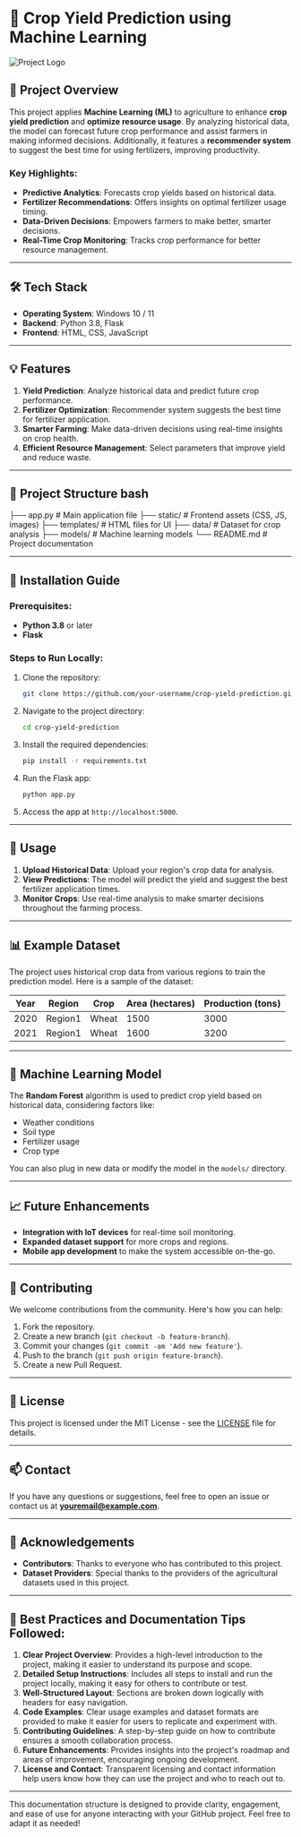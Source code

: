 # 🌾 Crop Yield Prediction using Machine Learning

![Project Logo](path/to/logo.png) <!-- Add a logo or banner image for visual appeal -->

## 🚀 Project Overview
This project applies **Machine Learning (ML)** to agriculture to enhance **crop yield prediction** and **optimize resource usage**. By analyzing historical data, the model can forecast future crop performance and assist farmers in making informed decisions. Additionally, it features a **recommender system** to suggest the best time for using fertilizers, improving productivity.

### Key Highlights:
- **Predictive Analytics**: Forecasts crop yields based on historical data.
- **Fertilizer Recommendations**: Offers insights on optimal fertilizer usage timing.
- **Data-Driven Decisions**: Empowers farmers to make better, smarter decisions.
- **Real-Time Crop Monitoring**: Tracks crop performance for better resource management.

---

## 🛠️ Tech Stack

- **Operating System**: Windows 10 / 11
- **Backend**: Python 3.8, Flask
- **Frontend**: HTML, CSS, JavaScript

---

## 💡 Features
1. **Yield Prediction**: Analyze historical data and predict future crop performance.
2. **Fertilizer Optimization**: Recommender system suggests the best time for fertilizer application.
3. **Smarter Farming**: Make data-driven decisions using real-time insights on crop health.
4. **Efficient Resource Management**: Select parameters that improve yield and reduce waste.

---

## 📂 Project Structure bash
├── app.py                 # Main application file
├── static/                # Frontend assets (CSS, JS, images)
├── templates/             # HTML files for UI
├── data/                  # Dataset for crop analysis
├── models/                # Machine learning models
└── README.md              # Project documentation

---

## 🚀 Installation Guide

### Prerequisites:
- **Python 3.8** or later
- **Flask**

### Steps to Run Locally:
1. Clone the repository:
    ```bash
    git clone https://github.com/your-username/crop-yield-prediction.git
    ```
2. Navigate to the project directory:
    ```bash
    cd crop-yield-prediction
    ```
3. Install the required dependencies:
    ```bash
    pip install -r requirements.txt
    ```
4. Run the Flask app:
    ```bash
    python app.py
    ```
5. Access the app at `http://localhost:5000`.

---

## 🚜 Usage

1. **Upload Historical Data**: Upload your region's crop data for analysis.
2. **View Predictions**: The model will predict the yield and suggest the best fertilizer application times.
3. **Monitor Crops**: Use real-time analysis to make smarter decisions throughout the farming process.

---

## 📊 Example Dataset

The project uses historical crop data from various regions to train the prediction model. Here is a sample of the dataset:

| Year | Region  | Crop   | Area (hectares) | Production (tons) |
|------|---------|--------|-----------------|-------------------|
| 2020 | Region1 | Wheat  | 1500            | 3000              |
| 2021 | Region1 | Wheat  | 1600            | 3200              |

---

## 🧠 Machine Learning Model

The **Random Forest** algorithm is used to predict crop yield based on historical data, considering factors like:
- Weather conditions
- Soil type
- Fertilizer usage
- Crop type

You can also plug in new data or modify the model in the `models/` directory.

---

## 📈 Future Enhancements
- **Integration with IoT devices** for real-time soil monitoring.
- **Expanded dataset support** for more crops and regions.
- **Mobile app development** to make the system accessible on-the-go.

---

## 🤝 Contributing

We welcome contributions from the community. Here's how you can help:
1. Fork the repository.
2. Create a new branch (`git checkout -b feature-branch`).
3. Commit your changes (`git commit -am 'Add new feature'`).
4. Push to the branch (`git push origin feature-branch`).
5. Create a new Pull Request.

---

## 📄 License

This project is licensed under the MIT License - see the [LICENSE](LICENSE) file for details.

---

## 📫 Contact

If you have any questions or suggestions, feel free to open an issue or contact us at **youremail@example.com**.

---

## 🙏 Acknowledgements

- **Contributors**: Thanks to everyone who has contributed to this project.
- **Dataset Providers**: Special thanks to the providers of the agricultural datasets used in this project.

---

## 🎯 Best Practices and Documentation Tips Followed:

1. **Clear Project Overview**: Provides a high-level introduction to the project, making it easier to understand its purpose and scope.
2. **Detailed Setup Instructions**: Includes all steps to install and run the project locally, making it easy for others to contribute or test.
3. **Well-Structured Layout**: Sections are broken down logically with headers for easy navigation.
4. **Code Examples**: Clear usage examples and dataset formats are provided to make it easier for users to replicate and experiment with.
5. **Contributing Guidelines**: A step-by-step guide on how to contribute ensures a smooth collaboration process.
6. **Future Enhancements**: Provides insights into the project's roadmap and areas of improvement, encouraging ongoing development.
7. **License and Contact**: Transparent licensing and contact information help users know how they can use the project and who to reach out to.

---

This documentation structure is designed to provide clarity, engagement, and ease of use for anyone interacting with your GitHub project. Feel free to adapt it as needed!

